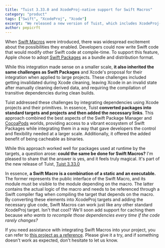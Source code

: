 ```yaml
---
title: "Tuist 3.33.0 and XcodeProj-native support for Swift Macros"
category: "product"
tags: ["Swift", "XcodeProj", "Xcode"]
excerpt: "We released a new version of Tuist, which includes XcodeProj-native support for Swift Macros"
author: pepicrft
---
```


When [Swift Macros](https://docs.swift.org/swift-book/documentation/the-swift-programming-language/macros/) were introduced, there was widespread excitement about the possibilities they enabled. Developers could now write Swift code that would modify other Swift code at compile-time. To support this feature, Apple chose to adopt [Swift Packages](https://developer.apple.com/documentation/xcode/swift-packages) as a bundle and distribution format.

While this integration made sense on a smaller scale, **it also inherited the same challenges as Swift Packages** and Xcode's proposal for their integration when applied to large projects. These challenges included getting invalidated during Xcode cleaning, leaving Xcode in an invalid state after manually cleaning derived data, and requiring the compilation of transitive dependencies during clean builds.

Tuist addressed these challenges by integrating dependencies using Xcode projects and their primitives. In essence, Tuist **converted packages into standard targets and projects and then added the necessary links**. This approach combined the best aspects of the Swift Package Manager and [CocoaPods](https://cocoapods.org) worlds, providing access to a vibrant ecosystem of Swift Packages while integrating them in a way that gave developers the control and flexibility needed at a larger scale. Additionally, it offered the added benefit of being cacheable as binaries.

While this approach worked well for packages used at runtime by the targets, a question arose: **could the same be done for Swift Macros?** I'm pleased to share that the answer is yes, and it feels truly magical. It's part of the new release of Tuist, [Tuist 3.33.0](https://github.com/tuist/tuist/releases/tag/3.33.0)

In essence, **a Swift Macro is a combination of a static and an executable.** The former represents the public interface of the Swift Macro, and its module must be visible to the module depending on the macro. The latter contains the actual logic of the macro and needs to be referenced through a Swift compiler flag when compiling the target that depends on the macro. By converting these elements into XcodeProj targets and adding the necessary glue code, Swift Macros can work just like any other standard XcodeProj target. Isn't that cool? We'll soon add support for caching them because *who wants to recompile those dependencies every time if the code rarely changes?*

If you need assistance with integrating Swift Macros into your project, you can refer to [this project as a reference](https://github.com/tuist/tuist/tree/main/fixtures/framework_with_native_swift_macro). Please give it a try, and if something doesn't work as expected, don't hesitate to let us know.
